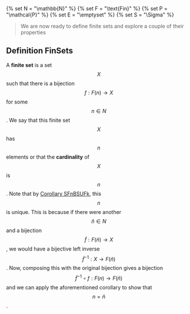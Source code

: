 {% set N = "\\mathbb{N}" %}
{% set F = "\\text{Fin}" %}
{% set P = "\\mathcal{P}" %}
{% set E = "\\emptyset" %}
{% set S = "\\Sigma" %}


> We are now ready to define finite sets and explore a couple of their properties


## Definition FinSets

A **finite set** is a set $$X$$ such that there is a bijection $$f:{{F}}(n) \to X$$ for some $$n \in {{N}}$$. We say that this finite set $$X$$ has $$n$$ elements or that the **cardinality** of $$X$$ is $$n$$. Note that by [Corollary SFnBSUFk](../Fin/FunctionsOverFinII.md#corollary-sfnbsufk), this $$n$$ is unique. This is because if there were another $$\tilde{n} \in {{N}}$$ and a bijection $$\tilde{f}:{{F}}(\tilde{n}) \to X$$, we would have a bijective left inverse $$\tilde{f}^{-1}:X \to {{F}}(\tilde{n})$$. Now, composing this with the original bijection gives a bijection $$\tilde{f}^{-1} \circ f:{{F}}(n) \to {{F}}(\tilde{n})$$ and we can apply the aforementioned corollary to show that $$n = \tilde{n}$$.
